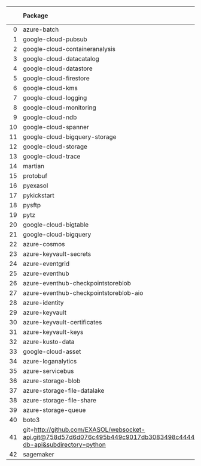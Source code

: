 <!-- markdown-link-check-disable -->

|    | Package                                                                                                                       | Version in 2.5.0     | Version in 2.6.0     | Status   |
|---:|:------------------------------------------------------------------------------------------------------------------------------|:---------------------|:---------------------|:---------|
|  0 | azure-batch                                                                                                                   | 10.0.0               | 10.0.0               |          |
|  1 | google-cloud-pubsub                                                                                                           | 2.5.0                | 2.5.0                |          |
|  2 | google-cloud-containeranalysis                                                                                                | 2.3.0                | 2.3.0                |          |
|  3 | google-cloud-datacatalog                                                                                                      | 3.2.1                | 3.2.1                |          |
|  4 | google-cloud-datastore                                                                                                        | 2.1.3                | 2.1.3                |          |
|  5 | google-cloud-firestore                                                                                                        | 2.1.3                | 2.1.3                |          |
|  6 | google-cloud-kms                                                                                                              | 2.3.0                | 2.3.0                |          |
|  7 | google-cloud-logging                                                                                                          | 2.5.0                | 2.5.0                |          |
|  8 | google-cloud-monitoring                                                                                                       | 2.2.1                | 2.2.1                |          |
|  9 | google-cloud-ndb                                                                                                              | 1.9.0                | 1.9.0                |          |
| 10 | google-cloud-spanner                                                                                                          | 3.5.0                | 3.5.0                |          |
| 11 | google-cloud-bigquery-storage                                                                                                 | 2.4.0                | 2.4.0                |          |
| 12 | google-cloud-storage                                                                                                          | 1.38.0               | 1.38.0               |          |
| 13 | google-cloud-trace                                                                                                            | 1.2.0                | 1.2.0                |          |
| 14 | martian                                                                                                                       | 1.4                  | 1.4                  |          |
| 15 | protobuf                                                                                                                      | 3.17.3               | 3.17.3               |          |
| 16 | pyexasol                                                                                                                      | 0.20.0               | 0.20.0               |          |
| 17 | pykickstart                                                                                                                   | 3.33                 | 3.33                 |          |
| 18 | pysftp                                                                                                                        | 0.2.9                | 0.2.9                |          |
| 19 | pytz                                                                                                                          | 2021.1               | 2021.1               |          |
| 20 | google-cloud-bigtable                                                                                                         | 2.2.0                | 2.2.0                |          |
| 21 | google-cloud-bigquery                                                                                                         | 2.20.0               | 2.20.0               |          |
| 22 | azure-cosmos                                                                                                                  | 4.2.0                | 4.2.0                |          |
| 23 | azure-keyvault-secrets                                                                                                        | 4.2.0                | 4.2.0                |          |
| 24 | azure-eventgrid                                                                                                               | 4.3.0                | 4.3.0                |          |
| 25 | azure-eventhub                                                                                                                | 5.5.0                | 5.5.0                |          |
| 26 | azure-eventhub-checkpointstoreblob                                                                                            | 1.1.4                | 1.1.4                |          |
| 27 | azure-eventhub-checkpointstoreblob-aio                                                                                        | 1.1.4                | 1.1.4                |          |
| 28 | azure-identity                                                                                                                | 1.6.0                | 1.6.0                |          |
| 29 | azure-keyvault                                                                                                                | 4.1.0                | 4.1.0                |          |
| 30 | azure-keyvault-certificates                                                                                                   | 4.2.1                | 4.2.1                |          |
| 31 | azure-keyvault-keys                                                                                                           | 4.3.1                | 4.3.1                |          |
| 32 | azure-kusto-data                                                                                                              | 2.1.3                | 2.1.3                |          |
| 33 | google-cloud-asset                                                                                                            | 3.1.0                | 3.1.0                |          |
| 34 | azure-loganalytics                                                                                                            | 0.1.0                | 0.1.0                |          |
| 35 | azure-servicebus                                                                                                              | 7.3.0                | 7.3.0                |          |
| 36 | azure-storage-blob                                                                                                            | 12.8.1               | 12.8.1               |          |
| 37 | azure-storage-file-datalake                                                                                                   | 12.4.0               | 12.4.0               |          |
| 38 | azure-storage-file-share                                                                                                      | 12.5.0               | 12.5.0               |          |
| 39 | azure-storage-queue                                                                                                           | 12.1.6               | 12.1.6               |          |
| 40 | boto3                                                                                                                         | 1.17.96              | 1.17.96              |          |
| 41 | git+http://github.com/EXASOL/websocket-api.git@758d57d6d076c495b449c9017db3083498c44445#egg=exasol-db-api&subdirectory=python | No version specified | No version specified |          |
| 42 | sagemaker                                                                                                                     | 2.59.5               | 2.59.5               |          |